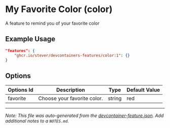 
# My Favorite Color (color)

A feature to remind you of your favorite color

## Example Usage

```json
"features": {
    "ghcr.io/stever/devcontainers-features/color:1": {}
}
```

## Options

| Options Id | Description | Type | Default Value |
|-----|-----|-----|-----|
| favorite | Choose your favorite color. | string | red |



---

_Note: This file was auto-generated from the [devcontainer-feature.json](https://github.com/stever/devcontainers-features/blob/main/src/color/devcontainer-feature.json).  Add additional notes to a `NOTES.md`._
